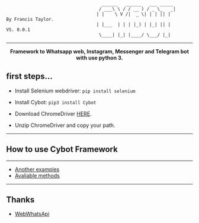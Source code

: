 ```
                                    ______   ______   ___ _____ 
                                   / ___\ \ / / __ ) / _ \_   _|            
                                  | |    \ V /|  _ \| | | || |           By Francis Taylor.
                                  | |___  | | | |_) | |_| || |           VS. 0.0.1
                                   \____| |_| |____/ \___/ |_|           
```
* * *
<p align="center"><strong>Framework to Whatsapp web, Instagram, Messenger and Telegram bot with use python 3.</strong></p>

## first steps...

* Install Selenium webdriver: ```pip install selenium```

* Install Cybot: ```pip3 install Cybot```

* Download ChromeDriver [HERE](https://chromedriver.chromium.org/downloadshttps://chromedriver.chromium.org/downloads).
 - Unzip ChromeDriver and copy your path.
 
* * *
## How to use Cybot Framework


* * * 
* [Another examples](https://github.com/francis-taylor/Cybot/blob/master/exemplo/README.md)
* [Avaliable methods](https://github.com/francis-taylor/Cybot/blob/master/exemplo/README.md)
* * *
## Thanks

* [WebWhatsApi](https://webwhatsapi.readthedocs.io/en/)
